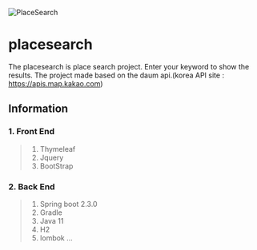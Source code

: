 ![PlaceSearch](https://user-images.githubusercontent.com/58127426/87871002-e08a2680-c9e7-11ea-832c-bef25a2883ce.gif)

# placesearch
The placesearch is place search project. Enter your keyword to show the results.
The project made based on the daum api.(korea API site : https://apis.map.kakao.com)

## Information
### 1. Front End
 > 1. Thymeleaf
 > 2. Jquery
 > 3. BootStrap

### 2. Back End
> 1. Spring boot 2.3.0
> 2. Gradle
> 3. Java 11
> 4. H2
> 5. lombok
...

